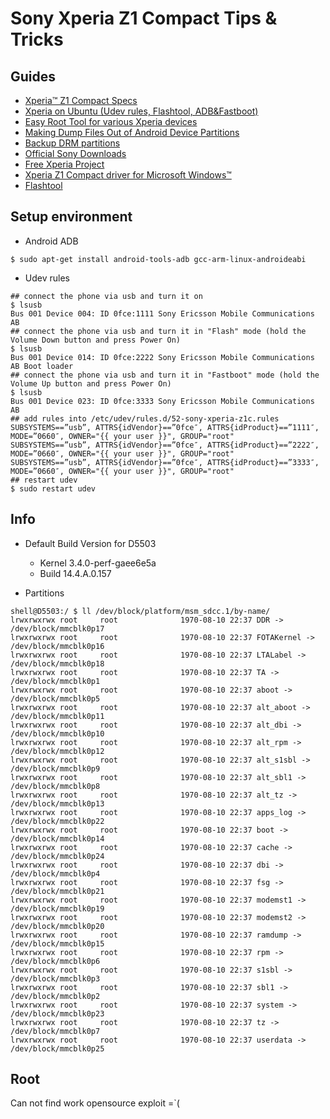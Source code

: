 # Sony Xperia Z1 Compact Tips & Tricks

## Guides

* [Xperia™ Z1 Compact Specs](http://developer.sonymobile.com/products/phones/specification/xperiaz1compact/)
* [Xperia on Ubuntu (Udev rules, Flashtool, ADB&Fastboot)](http://forum.xda-developers.com/showthread.php?t=1612273)
* [Easy Root Tool for various Xperia devices](http://forum.xda-developers.com/showthread.php?t=2784900)
* [Making Dump Files Out of Android Device Partitions](http://forum.xda-developers.com/showthread.php?t=2450045)
* [Backup DRM partitions](http://forum.xda-developers.com/showthread.php?t=2292598)
* [Official Sony Downloads](http://developer.sonymobile.com/downloads/)
* [Free Xperia Project](https://sites.google.com/site/projectfreexperia/)
* [Xperia Z1 Compact driver for Microsoft Windows™](http://developer.sonymobile.com/downloads/drivers/xperia-z1-compact-driver/)
* [Flashtool](http://www.flashtool.net/index.php)

## Setup environment

* Android ADB

```
$ sudo apt-get install android-tools-adb gcc-arm-linux-androideabi
```

* Udev rules

```
## connect the phone via usb and turn it on
$ lsusb
Bus 001 Device 004: ID 0fce:1111 Sony Ericsson Mobile Communications AB
## connect the phone via usb and turn it in "Flash" mode (hold the Volume Down button and press Power On)
$ lsusb
Bus 001 Device 014: ID 0fce:2222 Sony Ericsson Mobile Communications AB Boot loader
## connect the phone via usb and turn it in "Fastboot" mode (hold the Volume Up button and press Power On)
$ lsusb
Bus 001 Device 023: ID 0fce:3333 Sony Ericsson Mobile Communications AB
## add rules into /etc/udev/rules.d/52-sony-xperia-z1c.rules
SUBSYSTEMS==”usb”, ATTRS{idVendor}==”0fce″, ATTRS{idProduct}==”1111″, MODE=”0660″, OWNER="{{ your user }}", GROUP="root"
SUBSYSTEMS==”usb”, ATTRS{idVendor}==”0fce″, ATTRS{idProduct}==”2222″, MODE=”0660″, OWNER="{{ your user }}", GROUP="root"
SUBSYSTEMS==”usb”, ATTRS{idVendor}==”0fce″, ATTRS{idProduct}==”3333″, MODE=”0660″, OWNER="{{ your user }}", GROUP="root"
## restart udev
$ sudo restart udev
```

## Info

- Default Build Version for D5503
  * Kernel 3.4.0-perf-gaee6e5a
  * Build 14.4.A.0.157

- Partitions
```
shell@D5503:/ $ ll /dev/block/platform/msm_sdcc.1/by-name/                     
lrwxrwxrwx root     root              1970-08-10 22:37 DDR -> /dev/block/mmcblk0p17
lrwxrwxrwx root     root              1970-08-10 22:37 FOTAKernel -> /dev/block/mmcblk0p16
lrwxrwxrwx root     root              1970-08-10 22:37 LTALabel -> /dev/block/mmcblk0p18
lrwxrwxrwx root     root              1970-08-10 22:37 TA -> /dev/block/mmcblk0p1
lrwxrwxrwx root     root              1970-08-10 22:37 aboot -> /dev/block/mmcblk0p5
lrwxrwxrwx root     root              1970-08-10 22:37 alt_aboot -> /dev/block/mmcblk0p11
lrwxrwxrwx root     root              1970-08-10 22:37 alt_dbi -> /dev/block/mmcblk0p10
lrwxrwxrwx root     root              1970-08-10 22:37 alt_rpm -> /dev/block/mmcblk0p12
lrwxrwxrwx root     root              1970-08-10 22:37 alt_s1sbl -> /dev/block/mmcblk0p9
lrwxrwxrwx root     root              1970-08-10 22:37 alt_sbl1 -> /dev/block/mmcblk0p8
lrwxrwxrwx root     root              1970-08-10 22:37 alt_tz -> /dev/block/mmcblk0p13
lrwxrwxrwx root     root              1970-08-10 22:37 apps_log -> /dev/block/mmcblk0p22
lrwxrwxrwx root     root              1970-08-10 22:37 boot -> /dev/block/mmcblk0p14
lrwxrwxrwx root     root              1970-08-10 22:37 cache -> /dev/block/mmcblk0p24
lrwxrwxrwx root     root              1970-08-10 22:37 dbi -> /dev/block/mmcblk0p4
lrwxrwxrwx root     root              1970-08-10 22:37 fsg -> /dev/block/mmcblk0p21
lrwxrwxrwx root     root              1970-08-10 22:37 modemst1 -> /dev/block/mmcblk0p19
lrwxrwxrwx root     root              1970-08-10 22:37 modemst2 -> /dev/block/mmcblk0p20
lrwxrwxrwx root     root              1970-08-10 22:37 ramdump -> /dev/block/mmcblk0p15
lrwxrwxrwx root     root              1970-08-10 22:37 rpm -> /dev/block/mmcblk0p6
lrwxrwxrwx root     root              1970-08-10 22:37 s1sbl -> /dev/block/mmcblk0p3
lrwxrwxrwx root     root              1970-08-10 22:37 sbl1 -> /dev/block/mmcblk0p2
lrwxrwxrwx root     root              1970-08-10 22:37 system -> /dev/block/mmcblk0p23
lrwxrwxrwx root     root              1970-08-10 22:37 tz -> /dev/block/mmcblk0p7
lrwxrwxrwx root     root              1970-08-10 22:37 userdata -> /dev/block/mmcblk0p25
```

## Root

Can not find work opensource exploit =`(
